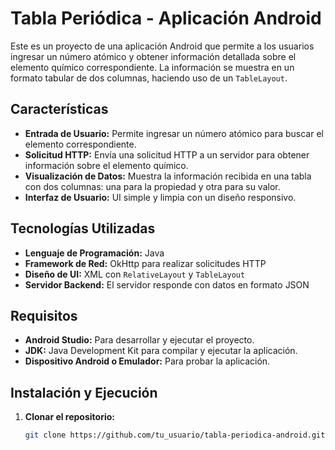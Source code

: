 # Tabla Periódica - Aplicación Android

Este es un proyecto de una aplicación Android que permite a los usuarios ingresar un número atómico y obtener información detallada sobre el elemento químico correspondiente. La información se muestra en un formato tabular de dos columnas, haciendo uso de un `TableLayout`.

## Características

- **Entrada de Usuario:** Permite ingresar un número atómico para buscar el elemento correspondiente.
- **Solicitud HTTP:** Envía una solicitud HTTP a un servidor para obtener información sobre el elemento químico.
- **Visualización de Datos:** Muestra la información recibida en una tabla con dos columnas: una para la propiedad y otra para su valor.
- **Interfaz de Usuario:** UI simple y limpia con un diseño responsivo.

## Tecnologías Utilizadas

- **Lenguaje de Programación:** Java
- **Framework de Red:** OkHttp para realizar solicitudes HTTP
- **Diseño de UI:** XML con `RelativeLayout` y `TableLayout`
- **Servidor Backend:** El servidor responde con datos en formato JSON

## Requisitos

- **Android Studio:** Para desarrollar y ejecutar el proyecto.
- **JDK:** Java Development Kit para compilar y ejecutar la aplicación.
- **Dispositivo Android o Emulador:** Para probar la aplicación.

## Instalación y Ejecución

1. **Clonar el repositorio:**

   ```bash
   git clone https://github.com/tu_usuario/tabla-periodica-android.git
